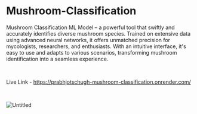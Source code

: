 # Mushroom-Classification

Mushroom Classification ML Model – a powerful tool that swiftly and accurately identifies diverse mushroom species. Trained on extensive data using advanced neural networks, it offers unmatched precision for mycologists, researchers, and enthusiasts. With an intuitive interface, it's easy to use and adapts to various scenarios, transforming mushroom identification into a seamless experience. 

<br>

Live Link - https://prabhjotschugh-mushroom-classification.onrender.com/

<br>

![Untitled](https://github.com/prabhjotschugh/Mushroom-Classification/assets/64200536/7aa854bf-024e-4f78-b2db-b8475d8ed08c)
